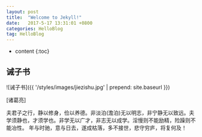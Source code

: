 ```yaml
---
layout: post
title:  "Welcome to Jekyll!"
date:   2017-5-17 13:31:01 +0800
categories: HelloBlog
tag: HelloBlog
---
```


* content
{:toc}

诫子书
---

![诫子书]({{ '/styles/images/jiezishu.jpg' | prepend: site.baseurl  }})

[诸葛亮]

夫君子之行，静以修身，俭以养德。非淡泊(澹泊)无以明志，非宁静无以致远。夫学须静也，才须学也。非学无以广才，非志无以成学。淫慢则不能励精，险躁则不能冶性。
年与时驰，意与日去，遂成枯落，多不接世，悲守穷庐，将复何及！
